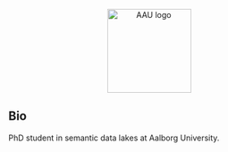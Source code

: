 <p align="center">
  <img src="https://i.pinimg.com/originals/ac/58/7a/ac587a35b2783b44291205eaa5b3df96.png" width="150" title="AAU logo">
</p>

<h2>
  Bio
</h2>

<p>PhD student in semantic data lakes at Aalborg University.</p>
